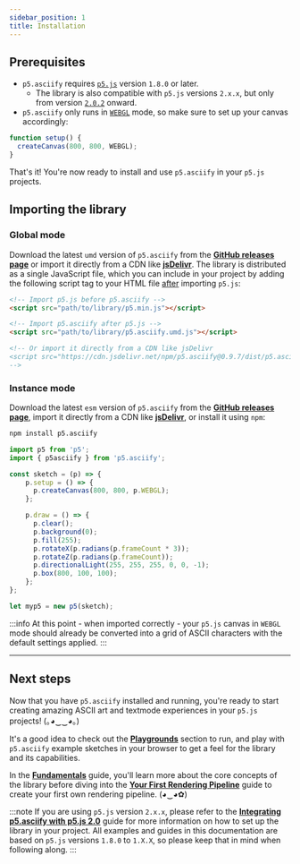```yaml
---
sidebar_position: 1
title: Installation
---
```


## Prerequisites

- `p5.asciify` requires [`p5.js`](https://p5js.org/) version `1.8.0` or later.
  - The library is also compatible with `p5.js` versions `2.x.x`, but only from version [`2.0.2`](https://github.com/processing/p5.js/releases/tag/v2.0.2) onward.
- `p5.asciify` only runs in [`WEBGL`](https://p5js.org/reference/#/p5/createCanvas) mode, so make sure to set up your canvas accordingly:
```javascript
function setup() {
  createCanvas(800, 800, WEBGL);
}
```

That's it! You're now ready to install and use `p5.asciify` in your `p5.js` projects.

## Importing the library

### Global mode

Download the latest `umd` version of `p5.asciify` from the [**GitHub releases page**](https://github.com/humanbydefinition/p5.asciify/releases/) or import it directly from a CDN like [**jsDelivr**](https://www.jsdelivr.com/package/npm/p5.asciify). The library is distributed as a single JavaScript file, which you can include in your project by adding the following script tag to your HTML file <u>after</u> importing `p5.js`:

```html
<!-- Import p5.js before p5.asciify -->
<script src="path/to/library/p5.min.js"></script>

<!-- Import p5.asciify after p5.js -->
<script src="path/to/library/p5.asciify.umd.js"></script>

<!-- Or import it directly from a CDN like jsDelivr
<script src="https://cdn.jsdelivr.net/npm/p5.asciify@0.9.7/dist/p5.asciify.umd.min.js"></script> 
-->
```

### Instance mode

Download the latest `esm` version of `p5.asciify` from the [**GitHub releases page**](https://github.com/humanbydefinition/p5.asciify/releases/), import it directly from a CDN like [**jsDelivr**](https://www.jsdelivr.com/package/npm/p5.asciify), or install it using `npm`:

```bash
npm install p5.asciify
```

```javascript
import p5 from 'p5';
import { p5asciify } from 'p5.asciify';

const sketch = (p) => {
    p.setup = () => {
      p.createCanvas(800, 800, p.WEBGL);
    };

    p.draw = () => {
      p.clear();
      p.background(0);
      p.fill(255);
      p.rotateX(p.radians(p.frameCount * 3));
      p.rotateZ(p.radians(p.frameCount));
      p.directionalLight(255, 255, 255, 0, 0, -1);
      p.box(800, 100, 100);
    };
};

let myp5 = new p5(sketch);
```

:::info
At this point - when imported correctly - your `p5.js` canvas in `WEBGL` mode should already be converted into a grid of ASCII characters with the default settings applied.
:::

<hr />

## Next steps

Now that you have `p5.asciify` installed and running, you're ready to start creating amazing ASCII art and textmode experiences in your `p5.js` projects! (｡◕‿‿◕｡)

It's a good idea to check out the [**Playgrounds**](../getting-started/playgrounds) section to run, and play with `p5.asciify` example sketches in your browser to get a feel for the library and its capabilities.

In the [**Fundamentals**](../guides/fundamentals) guide, you'll learn more about the core concepts of the library before diving into the [**Your First Rendering Pipeline**](../guides/first-rendering-pipeline) guide to create your first own rendering pipeline. (◕‿◕✿)

:::note
If you are using `p5.js` version `2.x.x`, please refer to the [**Integrating p5.asciify with p5.js 2.0**](../guides/p5-2.x.x) guide for more information on how to set up the library in your project. All examples and guides in this documentation are based on `p5.js` versions `1.8.0` to `1.X.X`, so please keep that in mind when following along.
:::